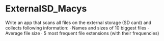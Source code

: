 # ExternalSD_Macys
Write an app that scans all files on the external storage (SD card) and collects following information:  ∙ Names and sizes of 10 biggest files  ∙ Average file size  ∙ 5 most frequent file extensions (with their frequencies)
